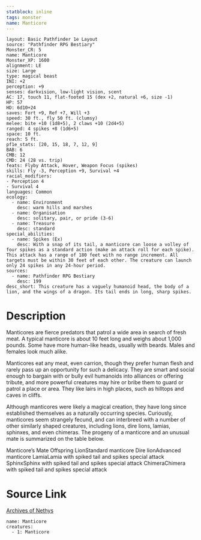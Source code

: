```yaml
---
statblock: inline
tags: monster
name: Manticore
---
```

```statblock
layout: Basic Pathfinder 1e Layout
source: "Pathfinder RPG Bestiary"
Monster_CR: 5
name: Manticore
Monster_XP: 1600
alignment: LE
size: Large
type: magical beast
INI: +2
perception: +9
senses: darkvision, low-light vision, scent
AC: 17, touch 11, flat-footed 15 (dex +2, natural +6, size -1)
HP: 57
HD: 6d10+24
saves: Fort +9, Ref +7, Will +3
speed: 30 ft., fly 50 ft. (clumsy)
melee: bite +10 (1d8+5), 2 claws +10 (2d4+5)
ranged: 4 spikes +8 (1d6+5)
space: 10 ft.
reach: 5 ft.
pf1e_stats: [20, 15, 18, 7, 12, 9]
BAB: 6
CMB: 12
CMD: 24 (28 vs. trip)
feats: Flyby Attack, Hover, Weapon Focus (spikes)
skills: Fly -3, Perception +9, Survival +4
racial_modifiers:
- Perception 4
- Survival 4
languages: Common
ecology:
  - name: Environment
    desc: warm hills and marshes
  - name: Organisation
    desc: solitary, pair, or pride (3-6)
  - name: Treasure
    desc: standard
special_abilities:
  - name: Spikes (Ex)
    desc: With a snap of its tail, a manticore can loose a volley of four spikes as a standard action (make an attack roll for each spike). This attack has a range of 180 feet with no range increment. All targets must be within 30 feet of each other. The creature can launch only 24 spikes in any 24-hour period.
sources:
  - name: Pathfinder RPG Bestiary
    desc: 199
desc_short: This creature has a vaguely humanoid head, the body of a lion, and the wings of a dragon. Its tail ends in long, sharp spikes.
```
# Description
Manticores are fierce predators that patrol a wide area in search of fresh meat. A typical manticore is about 10 feet long and weighs about 1,000 pounds. Some have more human-like heads, usually with beards. Males and females look much alike.

Manticores eat any meat, even carrion, though they prefer human flesh and rarely pass up an opportunity for such a delicacy. They are smart and social enough to bargain with or bully evil humanoids into alliances or offering tribute, and more powerful creatures may hire or bribe them to guard or patrol a place or area. They like lairs in high places, such as hilltops and caves in cliffs.

Although manticores were likely a magical creation, they have long since established themselves as a naturally occurring species. Curiously, manticores seem strangely fecund, and can interbreed with a number of other similarly shaped creatures, including lions, dire lions, lamias, sphinxes, and even chimeras. The progeny of a manticore and an unusual mate is summarized on the table below.

Manticore’s Mate Offspring LionStandard manticore Dire lionAdvanced manticore LamiaLamia with spiked tail and spikes special attack SphinxSphinx with spiked tail and spikes special attack ChimeraChimera with spiked tail and spikes special attack
# Source Link
[Archives of Nethys](https://aonprd.com/MonsterDisplay.aspx?ItemName=Manticore)
```encounter-table
name: Manticore
creatures:
  - 1: Manticore
```
